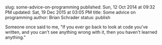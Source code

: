 slug: some-advice-on-programming
published: Sun, 12 Oct 2014 at 09:32 PM
updated: Sat, 19 Dec 2015 at 03:05 PM
title: Some advice on programming
author: Brian Schrader
status: publish

Someone once said to me, "If you ever go back to look at code you've written, and you can't see anything wrong with it, then you haven't learned anything."